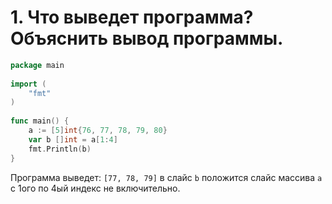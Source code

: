 # 1. Что выведет программа? Объяснить вывод программы.
```go
package main
 
import (
    "fmt"
)
 
func main() {
    a := [5]int{76, 77, 78, 79, 80}
    var b []int = a[1:4]
    fmt.Println(b)
}
```
Программа выведет: ```[77, 78, 79]``` в слайс `b` положится слайс массива `а` с 1ого по 4ый индекс не включительно.
